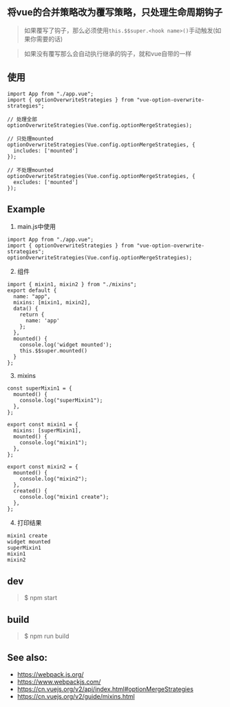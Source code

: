 ## 将vue的合并策略改为覆写策略，只处理生命周期钩子

> 如果覆写了钩子，那么必须使用`this.$$super.<hook name>()`手动触发(如果你需要的话)

> 如果没有覆写那么会自动执行继承的钩子，就和vue自带的一样

## 使用
```
import App from "./app.vue";
import { optionOverwriteStrategies } from "vue-option-overwrite-strategies";

// 处理全部
optionOverwriteStrategies(Vue.config.optionMergeStrategies);

// 只处理mounted
optionOverwriteStrategies(Vue.config.optionMergeStrategies, {
  includes: ['mounted']
});

// 不处理mounted
optionOverwriteStrategies(Vue.config.optionMergeStrategies, {
  excludes: ['mounted']
});
```

## Example

1. main.js中使用
```
import App from "./app.vue";
import { optionOverwriteStrategies } from "vue-option-overwrite-strategies";
optionOverwriteStrategies(Vue.config.optionMergeStrategies);
```

2. 组件
```
import { mixin1, mixin2 } from "./mixins";
export default {
  name: "app",
  mixins: [mixin1, mixin2],
  data() {
    return {
      name: 'app'
    };
  },
  mounted() {
    console.log('widget mounted');
    this.$$super.mounted()
  }
};
```

3. mixins
```
const superMixin1 = {
  mounted() {
    console.log("superMixin1");
  },
};

export const mixin1 = {
  mixins: [superMixin1],
  mounted() {
    console.log("mixin1");
  },
};

export const mixin2 = {
  mounted() {
    console.log("mixin2");
  },
  created() {
    console.log("mixin1 create");
  },
};
```

4. 打印结果
```
mixin1 create
widget mounted
superMixin1
mixin1
mixin2
```

## dev
> $ npm start

## build
> $ npm run build


## See also:
- https://webpack.js.org/
- https://www.webpackjs.com/
- https://cn.vuejs.org/v2/api/index.html#optionMergeStrategies
- https://cn.vuejs.org/v2/guide/mixins.html